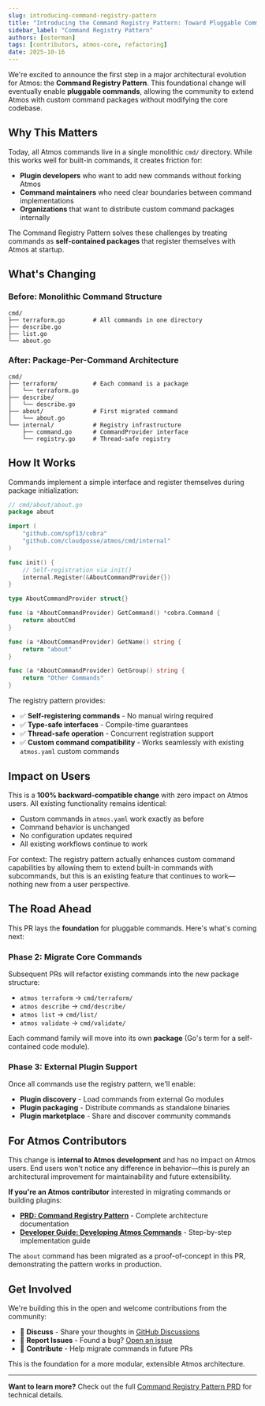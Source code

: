 ```yaml
---
slug: introducing-command-registry-pattern
title: "Introducing the Command Registry Pattern: Toward Pluggable Commands"
sidebar_label: "Command Registry Pattern"
authors: [osterman]
tags: [contributors, atmos-core, refactoring]
date: 2025-10-16
---
```


We're excited to announce the first step in a major architectural evolution for Atmos: the **Command Registry Pattern**. This foundational change will eventually enable **pluggable commands**, allowing the community to extend Atmos with custom command packages without modifying the core codebase.

<!-- truncate -->

## Why This Matters

Today, all Atmos commands live in a single monolithic `cmd/` directory. While this works well for built-in commands, it creates friction for:

- **Plugin developers** who want to add new commands without forking Atmos
- **Command maintainers** who need clear boundaries between command implementations
- **Organizations** that want to distribute custom command packages internally

The Command Registry Pattern solves these challenges by treating commands as **self-contained packages** that register themselves with Atmos at startup.

## What's Changing

### Before: Monolithic Command Structure

```
cmd/
├── terraform.go        # All commands in one directory
├── describe.go
├── list.go
└── about.go
```

### After: Package-Per-Command Architecture

```
cmd/
├── terraform/          # Each command is a package
│   └── terraform.go
├── describe/
│   └── describe.go
├── about/              # First migrated command
│   └── about.go
└── internal/           # Registry infrastructure
    ├── command.go      # CommandProvider interface
    └── registry.go     # Thread-safe registry
```

## How It Works

Commands implement a simple interface and register themselves during package initialization:

```go
// cmd/about/about.go
package about

import (
    "github.com/spf13/cobra"
    "github.com/cloudposse/atmos/cmd/internal"
)

func init() {
    // Self-registration via init()
    internal.Register(&AboutCommandProvider{})
}

type AboutCommandProvider struct{}

func (a *AboutCommandProvider) GetCommand() *cobra.Command {
    return aboutCmd
}

func (a *AboutCommandProvider) GetName() string {
    return "about"
}

func (a *AboutCommandProvider) GetGroup() string {
    return "Other Commands"
}
```

The registry pattern provides:
- ✅ **Self-registering commands** - No manual wiring required
- ✅ **Type-safe interfaces** - Compile-time guarantees
- ✅ **Thread-safe operation** - Concurrent registration support
- ✅ **Custom command compatibility** - Works seamlessly with existing `atmos.yaml` custom commands

## Impact on Users

This is a **100% backward-compatible change** with zero impact on Atmos users. All existing functionality remains identical:

- Custom commands in `atmos.yaml` work exactly as before
- Command behavior is unchanged
- No configuration updates required
- All existing workflows continue to work

For context: The registry pattern actually enhances custom command capabilities by allowing them to extend built-in commands with subcommands, but this is an existing feature that continues to work—nothing new from a user perspective.

## The Road Ahead

This PR lays the **foundation** for pluggable commands. Here's what's coming next:

### Phase 2: Migrate Core Commands
Subsequent PRs will refactor existing commands into the new package structure:
- `atmos terraform` → `cmd/terraform/`
- `atmos describe` → `cmd/describe/`
- `atmos list` → `cmd/list/`
- `atmos validate` → `cmd/validate/`

Each command family will move into its own **package** (Go's term for a self-contained code module).

### Phase 3: External Plugin Support
Once all commands use the registry pattern, we'll enable:
- **Plugin discovery** - Load commands from external Go modules
- **Plugin packaging** - Distribute commands as standalone binaries
- **Plugin marketplace** - Share and discover community commands

## For Atmos Contributors

This change is **internal to Atmos development** and has no impact on Atmos users. End users won't notice any difference in behavior—this is purely an architectural improvement for maintainability and future extensibility.

**If you're an Atmos contributor** interested in migrating commands or building plugins:
- **[PRD: Command Registry Pattern](https://github.com/cloudposse/atmos/blob/main/docs/prd/command-registry-pattern.md)** - Complete architecture documentation
- **[Developer Guide: Developing Atmos Commands](https://github.com/cloudposse/atmos/blob/main/docs/developing-atmos-commands.md)** - Step-by-step implementation guide

The `about` command has been migrated as a proof-of-concept in this PR, demonstrating the pattern works in production.

## Get Involved

We're building this in the open and welcome contributions from the community:
- 💬 **Discuss** - Share your thoughts in [GitHub Discussions](https://github.com/cloudposse/atmos/discussions)
- 🐛 **Report Issues** - Found a bug? [Open an issue](https://github.com/cloudposse/atmos/issues)
- 🚀 **Contribute** - Help migrate commands in future PRs

This is the foundation for a more modular, extensible Atmos architecture.

---

**Want to learn more?** Check out the full [Command Registry Pattern PRD](https://github.com/cloudposse/atmos/blob/main/docs/prd/command-registry-pattern.md) for technical details.
